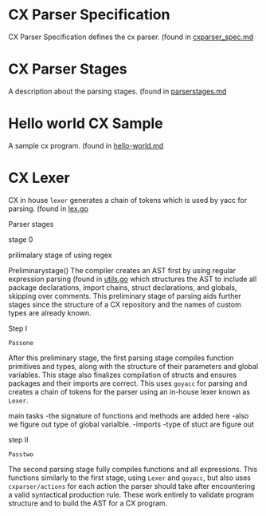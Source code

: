 # CX Parser Specification
CX Parser Specification defines the cx parser.
(found in [cxparser_spec.md](https://github.com/skycoin/cx/docs/cxparser_spec.md)

# CX Parser Stages
A description about the parsing stages.
(found in [parserstages.md](https://github.com/skycoin/cx/docs/parserstages.md)

# Hello world CX Sample
A sample cx program.
(found in [hello-world.md](https://github.com/skycoin/cx/docs/hello-world.md)

# CX Lexer
CX in house `lexer` generates a chain of tokens which is used by yacc for parsing.
(found in [lex.go](https://github.com/skycoin/cx/cxparser/cxpartialparsing/lex.go)


Parser stages 


stage 0

prilimalary stage of using regex 

Preliminarystage()
The compiler creates an AST first by using regular expression parsing (found in [utils.go](https://github.com/PratikDhanave/cx/blob/develop/cxparser/cxparsing/utils.go#L21) which structures the AST to include all package declarations, import chains, struct declarations, and globals, skipping over comments. 
This preliminary stage of parsing aids further stages since the structure of a CX repository and the names of custom types are already known. 

Step I

 `Passone`

After this preliminary stage, the first parsing stage compiles function primitives and types, along with the structure of their parameters and global variables. This stage also finalizes compilation of structs and ensures packages and their imports are correct. This uses `goyacc` for parsing and creates a chain of tokens for the parser using an in-house lexer known as `Lexer`. 

main tasks 
-the signature of functions and methods are added here
-also we figure out type of global varialble.
-imports
-type of stuct are figure out



step II

`Passtwo`

The second parsing stage fully compiles functions and all expressions. This functions similarly to the first stage, using `Lexer` and `goyacc`, but also uses `cxparser/actions` for each action the parser should take after encountering a valid syntactical production rule. These work entirely to validate program structure and to build the AST for a CX program.


